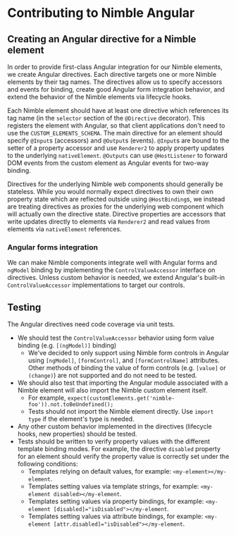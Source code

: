 # Contributing to Nimble Angular

## Creating an Angular directive for a Nimble element

In order to provide first-class Angular integration for our Nimble elements, we create Angular directives. Each directive targets one or more Nimble elements by their tag names. The directives allow us to specify accessors and events for binding, create good Angular form integration behavior, and extend the behavior of the Nimble elements via lifecycle hooks. 

Each Nimble element should have at least one directive which references its tag name (in the `selector` section of the `@Directive` decorator). This registers the element with Angular, so that client applications don't need to use the `CUSTOM_ELEMENTS_SCHEMA`. The main directive for an element should specify `@Input`s (accessors) and `@Output`s (events). `@Input`s are bound to the setter of a property accessor and use `Renderer2` to apply property updates to the underlying `nativeElement`. `@Outputs` can use `@HostListener` to forward DOM events from the custom element as Angular events for two-way binding.

Directives for the underlying Nimble web components should generally be stateless. While you would normally expect directives to own their own property state which are reflected outside using `@HostBinding`s, we instead are treating directives as proxies for the underlying web component which will actually own the directive state. Directive properties are accessors that write updates directly to elements via `Renderer2` and read values from elements via `nativeElement` references.

### Angular forms integration

We can make Nimble components integrate well with Angular forms and `ngModel` binding by implementing the `ControlValueAccessor` interface on directives. Unless custom behavior is needed, we extend Angular's built-in `ControlValueAccessor` implementations to target our controls.

## Testing

The Angular directives need code coverage via unit tests.
* We should test the `ControlValueAccessor` behavior using form value binding (e.g. `[(ngModel)]` binding)
  * We've decided to only support using Nimble form controls in Angular using `[ngModel]`, `[formControl]`, and `[formControlName]` attributes. Other methods of binding the value of form controls (e.g. `[value]` or `(change)`) are not supported and do not need to be tested. 
* We should also test that importing the Angular module associated with a Nimble element will also import the Nimble custom element itself.
  * For example, `expect(customElements.get('nimble-foo')).not.toBeUndefined();`
  * Tests should not import the Nimble element directly. Use `import type` if the element's type is needed.
* Any other custom behavior implemented in the directives (lifecycle hooks, new properties) should be tested.
* Tests should be written to verify property values with the different template binding modes. For example, the directive `disabled` property for an element should verify the property value is correctly set under the following conditions:
  * Templates relying on default values, for example: `<my-element></my-element`.
  * Templates setting values via template strings, for example: `<my-element disabled></my-element`.
  * Templates setting values via property bindings, for example: `<my-element [disabled]="isDisabled"></my-element`.
  * Templates setting values via attribute bindings, for example: `<my-element [attr.disabled]="isDisabled"></my-element`.